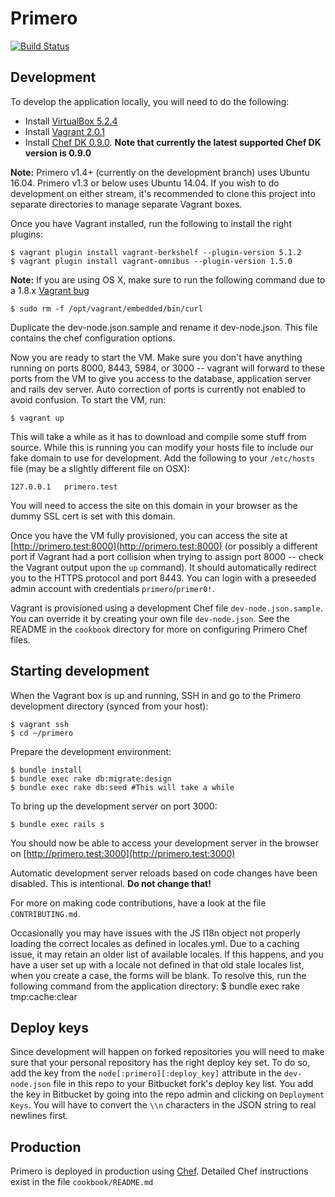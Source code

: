 Primero
========
[![Build Status](https://api.travis-ci.org/primeroIMS/primero.svg?branch=master)](https://travis-ci.org/primeroIMS/primero)


## Development
To develop the application locally, you will need to do the following:

- Install [VirtualBox 5.2.4](https://www.virtualbox.org/wiki/Downloads)
- Install [Vagrant 2.0.1](https://www.vagrantup.com/downloads.html)
- Install [Chef DK 0.9.0](https://downloads.chef.io/chef-dk/).
**Note that currently the latest supported Chef DK version is 0.9.0**

**Note:** Primero v1.4+ (currently on the development branch) uses Ubuntu 16.04. Primero v1.3 or below uses Ubuntu 14.04. If you wish to do development on either stream, it's recommended to clone this project into separate directories to manage separate Vagrant boxes.

Once you have Vagrant installed, run the following to install the right plugins:

    $ vagrant plugin install vagrant-berkshelf --plugin-version 5.1.2
    $ vagrant plugin install vagrant-omnibus --plugin-version 1.5.0

 **Note:** If you are using OS X, make sure to run the following command due to a 1.8.x [Vagrant bug](https://github.com/mitchellh/vagrant/issues/7997)

    $ sudo rm -f /opt/vagrant/embedded/bin/curl

Duplicate the dev-node.json.sample and rename it dev-node.json. This file contains the chef configuration options.

Now you are ready to start the VM.  Make sure you don't have anything running
on ports 8000, 8443, 5984, or 3000 -- vagrant will forward to these ports from
the VM to give you access to the database, application server and rails dev
server.  Auto correction of ports is currently not enabled to avoid confusion.
To start the VM, run:

    $ vagrant up

This will take a while as it has to download and compile some stuff from
source.  While this is running you can modify your hosts file to include
our fake domain to use for development.  Add the following to your `/etc/hosts`
file (may be a slightly different file on OSX):

    127.0.0.1   primero.test

You will need to access the site on this domain in your browser as the dummy
SSL cert is set with this domain.

Once you have the VM fully provisioned, you can access the site at
[http://primero.test:8000](http://primero.test:8000) (or possibly a different port if Vagrant had a port
collision when trying to assign port 8000 -- check the Vagrant output upon the
`up` command).  It should automatically redirect you to the HTTPS protocol and
port 8443.  You can login with a preseeded admin account with credentials
`primero`/`primer0!`.

Vagrant is provisioned using a development Chef file `dev-node.json.sample`. You can override it by creating your own file `dev-node.json`. See the README in the `cookbook` directory for more on configuring Primero Chef files.

## Starting development

When the Vagrant box is up and running, SSH in and go to the Primero development directory (synced from your host):

    $ vagrant ssh
    $ cd ~/primero

Prepare the development environment:

    $ bundle install
    $ bundle exec rake db:migrate:design
    $ bundle exec rake db:seed #This will take a while

To bring up the development server on port 3000:

    $ bundle exec rails s

You should now be able to access your development server in the browser on [http://primero.test:3000](http://primero.test:3000)

Automatic development server reloads based on code changes have been disabled. This is intentional. **Do not change that!**

For more on making code contributions, have a look at the file `CONTRIBUTING.md`.

Occasionally you may have issues with the JS I18n object not properly loading the correct locales as defined in locales.yml.
Due to a caching issue, it may retain an older list of available locales.
If this happens, and you have a user set up with a locale not defined in that old stale locales list, when you create a case,
the forms will be blank.
To resolve this, run the following command from the application directory:
    $ bundle exec rake tmp:cache:clear


## Deploy keys

Since development will happen on forked repositories you will need to make sure
that your personal repository has the right deploy key set.  To do so, add the
key from the `node[:primero][:deploy_key]` attribute in the `dev-node.json`
file in this repo to your Bitbucket fork's deploy key list.  You add the key in
Bitbucket by going into the repo admin and clicking on `Deployment Keys`.  You
will have to convert the `\\n` characters in the JSON string to real newlines
first.

## Production

Primero is deployed in production using [Chef](https://www.chef.io/). Detailed Chef instructions exist in the file `cookbook/README.md`